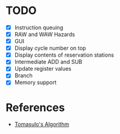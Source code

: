 # TODO

- [x] Instruction queuing
- [x] RAW and WAW Hazards
- [x] GUI
- [x] Display cycle number on top
- [x] Display contents of reservation stations
- [x] Intermediate ADD and SUB
- [x] Update register values
- [x] Branch
- [x] Memory support

# References

- [Tomasulo's Algorithm](https://youtu.be/zS9ngvUQPNM?si=Lw0w9rYK_mcVl_oT)